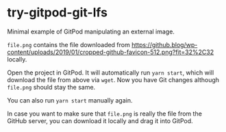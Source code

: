 # try-gitpod-git-lfs

Minimal example of GitPod manipulating an external image.

`file.png` contains the file downloaded from https://github.blog/wp-content/uploads/2019/01/cropped-github-favicon-512.png?fit=32%2C32 locally.

Open the project in GitPod. It will automatically run `yarn start`, which will download the file from above via `wget`. Now you have Git changes although `file.png` should stay the same.

You can also run `yarn start` manually again.

In case you want to make sure that `file.png` is really the file from the GitHub server, you can download it locally and drag it into GitPod.
